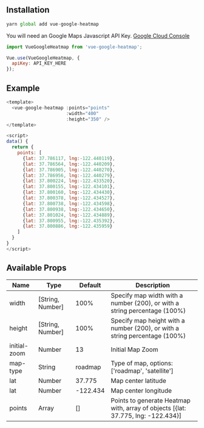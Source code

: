 ## Installation

```js
yarn global add vue-google-heatmap
```

You will need an Google Maps Javascript API Key. [Google Cloud Console](https://console.cloud.google.com/)

```js
import VueGoogleHeatmap from 'vue-google-heatmap';

Vue.use(VueGoogleHeatmap, {
  apiKey: API_KEY_HERE
});
```

## Example

```js
<template>
  <vue-google-heatmap :points="points"
                      :width="400"
                      :height="350" />
</template>

<script>
data() {
  return {
    points: [
      {lat: 37.786117, lng:-122.440119},
      {lat: 37.786564, lng:-122.440209},
      {lat: 37.786905, lng:-122.440270},
      {lat: 37.786956, lng:-122.440279},
      {lat: 37.800224, lng:-122.433520},
      {lat: 37.800155, lng:-122.434101},
      {lat: 37.800160, lng:-122.434430},
      {lat: 37.800378, lng:-122.434527},
      {lat: 37.800738, lng:-122.434598},
      {lat: 37.800938, lng:-122.434650},
      {lat: 37.801024, lng:-122.434889},
      {lat: 37.800955, lng:-122.435392},
      {lat: 37.800886, lng:-122.435959}
    ]
  }
}
</script>
```

## Available Props

| Name         | Type             | Default  | Description                                                                      |
| ------------ | ---------------- | -------- | -------------------------------------------------------------------------------- |
| width        | [String, Number] | 100%     | Specify map width with a number (200), or with a string percentage (100%)        |
| height       | [String, Number] | 100%     | Specify map height with a number (200), or with a string percentage (100%)       |
| initial-zoom | Number           | 13       | Initial Map Zoom                                                                 |
| map-type     | String           | roadmap  | Type of map, options: ['roadmap', 'satellite']                                   |
| lat          | Number           | 37.775   | Map center latitude                                                              |
| lat          | Number           | -122.434 | Map center longitude                                                             |
| points       | Array            | []       | Points to generate Heatmap with, array of objects [{lat: 37.775, lng: -122.434}] |
